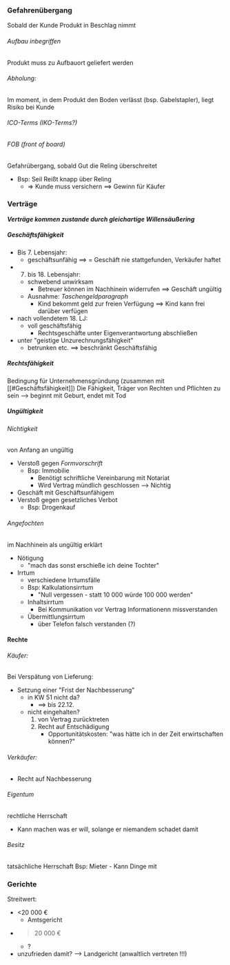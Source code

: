 ### Gefahrenübergang

Sobald der Kunde Produkt in Beschlag nimmt


###### Aufbau inbegriffen
Produkt muss zu Aufbauort geliefert werden


###### Abholung:
Im moment, in dem Produkt den Boden verlässt (bsp. Gabelstapler), liegt Risiko bei Kunde

###### ICO-Terms (IKO-Terms?)
###### FOB (front of board)
Gefahrübergang, sobald Gut die Reling überschreitet
- Bsp: Seil Reißt knapp über Reling
	- => Kunde muss versichern ==> Gewinn für Käufer


### Verträge
_**Verträge kommen zustande durch gleichartige Willensäußering**_

##### Geschäftsfähigkeit
- Bis 7. Lebensjahr:
	- geschäftsunfähig ==> = Geschäft nie stattgefunden, Verkäufer haftet
- 7. bis 18. Lebensjahr:
	- schwebend unwirksam
		- Betreuer können im Nachhinein widerrufen ==> Geschäft ungültig
	- Ausnahme: _Taschengeldparagraph_
		- Kind bekommt geld zur freien Verfügung ==> Kind kann frei darüber verfügen 
- nach vollendetem 18. LJ:
	- voll geschäftsfähig
		- Rechtsgeschäfte unter Eigenverantwortung abschließen
- unter "geistige Unzurechnungsfähigkeit"
	- betrunken etc.
		==> beschränkt Geschäftsfähig


##### Rechtsfähigkeit
Bedingung für Unternehmensgründung (zusammen mit [[#Geschäftsfähigkeit]])
Die Fähigkeit, Träger von Rechten und Pflichten zu sein
	--> beginnt mit Geburt, endet mit Tod

##### Ungültigkeit
###### Nichtigkeit
von Anfang an ungültig
- Verstoß gegen _Formvorschrift_ 
	- Bsp: Immobilie
		- Benötigt schriftliche Vereinbarung mit Notariat
		- Wird Vertrag mündlich geschlossen --> Nichtig
- Geschäft mit Geschäftsunfähigem
- Verstoß gegen gesetzliches Verbot
	- Bsp: Drogenkauf

###### Angefochten
im Nachhinein als ungültig erklärt
- Nötigung
	- "mach das sonst erschieße ich deine Tochter"
- Irrtum
	- verschiedene Irrtumsfälle
	- Bsp: Kalkulationsirrtum
		- "Null vergessen - statt 10 000 würde 100 000 werden"
	- Inhaltsirrtum
		- Bei Kommunikation vor Vertrag Informationenn missverstanden
	- Übermittlungsirrtum
		- über Telefon falsch verstanden (?)


#### Rechte
###### Käufer:
Bei Verspätung von Lieferung:
- Setzung einer "Frist der Nachbesserung"
	- in KW 51 nicht da? 
		- ==> bis 22.12.
	- nicht eingehalten?
		1. von Vertrag zurücktreten
		2. Recht auf Entschädigung
			-  Opportunitätskosten: "was hätte ich in der Zeit erwirtschaften können?"

###### Verkäufer:
- Recht auf Nachbesserung



###### Eigentum
rechtliche Herrschaft
- Kann machen was er will, solange er niemandem schadet damit


###### Besitz
tatsächliche Herrschaft
Bsp: Mieter - Kann Dinge mit 



### Gerichte
Streitwert:
- <20 000 € 
	- Amtsgericht
- > 20 000 €
	- ?
- unzufrieden damit?
	--> Landgericht (anwaltlich vertreten !!!)
